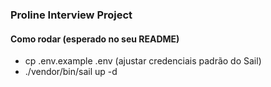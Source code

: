 ### Proline Interview Project

#### Como rodar (esperado no seu README)
- cp .env.example .env (ajustar credenciais padrão do Sail)
- ./vendor/bin/sail up -d